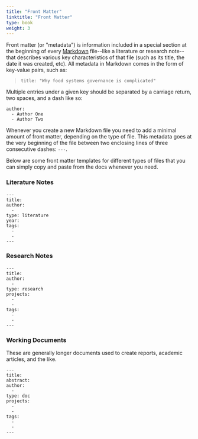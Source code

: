 ```yaml
---
title: "Front Matter"
linktitle: "Front Matter"
type: book
weight: 3
---
```


Front matter (or "metadata") is information included in a special section at the beginning of every [Markdown](../writing/markdown) file--like a literature or research note--that describes various key characteristics of that file (such as its title, the date it was created, etc). All metadata in Markdown comes in the form of key-value pairs, such as:

> ```title: "Why food systems governance is complicated"```

Multiple entries under a given key should be separated by a carriage return, two spaces, and a dash like so:

```
author:
  - Author One
  - Author Two
  ```

Whenever you create a new Markdown file you need to add a minimal amount of front matter, depending on the type of file. This metadata goes at the very beginning of the file between two enclosing lines of three consecutive dashes: ```---```. 

Below are some front matter templates for different types of files that you can simply copy and paste from the docs whenever you need.

### Literature Notes

```
---
title:
author:
  - 
type: literature
year: 
tags:
  - 
  -
---
```

### Research Notes

```
---
title:
author:
  - 
type: research
projects:
  - 
  -
tags:
  - 
  -
---
```

### Working Documents

These are generally longer documents used to create reports, academic articles, and the like.

```
---
title:
abstract: 
author:
  - 
type: doc
projects:
  - 
  -
tags:
  - 
  -
---
```